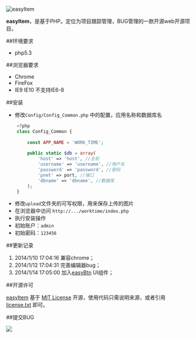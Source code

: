![easyItem](https://raw.github.com/hoosin/easyItem/master/Static/images/logo.png)

**easyItem**，是基于PHP。定位为项目跟踪管理，BUG管理的一款开源web开源项目。


##环境要求

- php5.3


##浏览器要求

- Chrome
- FireFox
- IE9 IE10 不支持IE6-8


##安装

- 修改`Config/Config_Common.php` 中的配置，应用名称和数据库名
		
```php
	<?php
	class Config_Common {
	
	    const APP_NAME = 'WORK_TIME';
	
	    public static $db = array(
	        'host' => 'host', //主机
	        'username' => 'username', //用户名
	        'password' => 'password', //密码
	        'pnet' => port, //端口
	        'dbname' => 'dbname', //数据库
	    );
	}
```

- 修改`upload`文件夹的可写权限，用来保存上传的图片
- 在浏览器中访问 `http://.../worktime/index.php`
- 执行安装操作
- 初始账户：`admin`
- 初始密码：`123456`

##更新记录

1. 2014/1/10 17:04:16 兼容chrome；
2. 2014/1/12 17:04:31 完善编辑器bug；
3. 2014/1/14 17:05:00 加入[easyBtn](https://github.com/hoosin/easyBtn "easyBtn") UI组件；


##开源许可

 [easyItem](https://github.com/hoosin/easyItem "easyItem") 基于 [MIT License](http://zh.wikipedia.org/wiki/MIT_License "MIT License") 开源，使用代码只需说明来源，或者引用 [license.txt](https://github.com/hoosin/easyItem/blob/master/LICENSE.txt "license.txt")  即可。

##提交BUG

[![](https://raw.github.com/hoosin/lite/master/img/btn.png)](https://github.com/hoosin/easyItem/issues)
